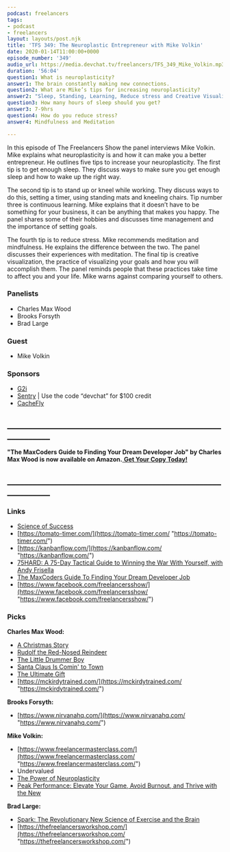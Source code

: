 ```yaml
---
podcast: freelancers
tags:
- podcast
- freelancers
layout: layouts/post.njk
title: 'TFS 349: The Neuroplastic Entrepreneur with Mike Volkin'
date: 2020-01-14T11:00:00+0000
episode_number: '349'
audio_url: https://media.devchat.tv/freelancers/TFS_349_Mike_Volkin.mp3
duration: '56:04'
question1: What is neuroplasticity?
answer1: The brain constantly making new connections.
question2: What are Mike’s tips for increasing neuroplasticity?
answer2: "Sleep, Standing, Learning, Reduce stress and Creative Visualization. \n"
question3: How many hours of sleep should you get?
answer3: 7-9hrs
question4: How do you reduce stress?
answer4: Mindfulness and Meditation

---
```

In this episode of The Freelancers Show the panel interviews Mike Volkin. Mike explains what neuroplasticity is and how it can make you a better entrepreneur. He outlines five tips to increase your neuroplasticity. The first tip is to get enough sleep. They discuss ways to make sure you get enough sleep and how to wake up the right way.

The second tip is to stand up or kneel while working. They discuss ways to do this, setting a timer, using standing mats and kneeling chairs. Tip number three is continuous learning. Mike explains that it doesn’t have to be something for your business, it can be anything that makes you happy. The panel shares some of their hobbies and discusses time management and the importance of setting goals.

The fourth tip is to reduce stress. Mike recommends meditation and mindfulness. He explains the difference between the two. The panel discusses their experiences with meditation. The final tip is creative visualization, the practice of visualizing your goals and how you will accomplish them. The panel reminds people that these practices take time to affect you and your life. Mike warns against comparing yourself to others.

### **Panelists**

* Charles Max Wood
* Brooks Forsyth
* Brad Large

### **Guest**

* Mike Volkin

### **Sponsors**

* [G2i](https://www.g2i.co/?utm_source=React_Native_Radio&utm_medium=Podcast)
* [Sentry](http://sentry.io/) | Use the code “devchat” for $100 credit
* [CacheFly](https://www.cachefly.com/)

## **____________________________________________________________**

**"The MaxCoders Guide to Finding Your Dream Developer Job" by Charles Max Wood is now available on Amazon.**[ **Get Your Copy Today!**](https://www.amazon.com/gp/product/B081MBL5C9/ref=as_li_ss_tl?ie=UTF8&linkCode=sl1&tag=devchattv-20&linkId=9d61363241636e2546ef46abba198746&language=en_US)

## **____________________________________________________________**

### **Links**

* [Science of Success](https://www.amazon.com/Peak-Performance-Elevate-Burnout-Science/dp/162336793X/ref=sr_1_2?gclid=CjwKCAiA6vXwBRBKEiwAYE7iSxWAiBYOe3Ao-xjwTivwFM6XrDTnPSpdyUkxskcX4DRlA0M5QwmCxRoC35kQAvD_BwE&hvadid=241915848424&hvdev=c&hvlocphy=9029751&hvnetw=g&hvpos=1t1&hvqmt=e&hvrand=16794285398586376009&hvtargid=kwd-1365966220&hydadcr=22561_10346245&keywords=peak+performance+book&qid=1579000349&sr=8-2)
* [https://tomato-timer.com/](https://tomato-timer.com/ "https://tomato-timer.com/")
* [https://kanbanflow.com/](https://kanbanflow.com/ "https://kanbanflow.com/")
* [75HARD: A 75-Day Tactical Guide to Winning the War With Yourself, with Andy Frisella](https://andyfrisella.com/blogs/mfceo-project-podcast/75hard-a-75-day-tactical-guide-to-winning-the-war-with-yourself-with-andy-frisella-mfceo291)
* [The MaxCoders Guide To Finding Your Dream Developer Job](https://amzn.to/2RjdsBs)
* [https://www.facebook.com/freelancersshow/](https://www.facebook.com/freelancersshow/ "https://www.facebook.com/freelancersshow/")

### **Picks**

**Charles Max Wood:**

* [A Christmas Story](https://www.imdb.com/title/tt0085334/)
* [Rudolf the Red-Nosed Reindeer](https://www.imdb.com/title/tt0058536/)
* [The Little Drummer Boy](https://www.imdb.com/title/tt0063230/?ref_=fn_al_tt_1)
* [Santa Claus Is Comin' to Town](https://www.imdb.com/title/tt0066327/?ref_=fn_al_tt_5)
* [The Ultimate Gift](https://www.imdb.com/title/tt0482629/)
* [https://mckirdytrained.com/](https://mckirdytrained.com/ "https://mckirdytrained.com/")

**Brooks Forsyth:**

* [https://www.nirvanahq.com/](https://www.nirvanahq.com/ "https://www.nirvanahq.com/")

**Mike Volkin:**

* [https://www.freelancermasterclass.com/](https://www.freelancermasterclass.com/ "https://www.freelancermasterclass.com/")
* Undervalued
* [The Power of Neuroplasticity](https://www.amazon.com/gp/slredirect/picassoRedirect.html/ref=pa_sp_atf_aps_sr_pg1_1?ie=UTF8&adId=A04707422VDDIU7DMSGTI&url=%2FPower-Neuroplasticity-Dr-Shad-Helmstetter-ebook%2Fdp%2FB00HZS2HM4%2Fref%3Dsr_1_1_sspa%3Fgclid%3DCjwKCAiA6vXwBRBKEiwAYE7iS-eUBxWPjAXaJaAl7ijIolo_II3EAQVoAK_Q7SJ8njbQ1ZOvPlR3iBoCA8IQAvD_BwE%26hvadid%3D241634023328%26hvdev%3Dc%26hvlocphy%3D9029751%26hvnetw%3Dg%26hvpos%3D1t1%26hvqmt%3De%26hvrand%3D2784602488910563126%26hvtargid%3Dkwd-85140429890%26hydadcr%3D22568_10355170%26keywords%3Dthe%2Bpower%2Bof%2Bneuroplasticity%26qid%3D1579002039%26sr%3D8-1-spons%26psc%3D1&qualifier=1579002039&id=7626109939451837&widgetName=sp_atf)
* [Peak Performance: Elevate Your Game, Avoid Burnout, and Thrive with the New](https://www.amazon.com/Peak-Performance-Elevate-Burnout-Science/dp/162336793X/ref=sr_1_2?gclid=CjwKCAiA6vXwBRBKEiwAYE7iSxWAiBYOe3Ao-xjwTivwFM6XrDTnPSpdyUkxskcX4DRlA0M5QwmCxRoC35kQAvD_BwE&hvadid=241915848424&hvdev=c&hvlocphy=9029751&hvnetw=g&hvpos=1t1&hvqmt=e&hvrand=16794285398586376009&hvtargid=kwd-1365966220&hydadcr=22561_10346245&keywords=peak+performance+book&qid=1579000349&sr=8-2)

**Brad Large:**

* [Spark: The Revolutionary New Science of Exercise and the Brain](https://www.amazon.com/Spark-Revolutionary-Science-Exercise-Brain/dp/0316113514/ref=sr_1_1?gclid=CjwKCAiA6vXwBRBKEiwAYE7iS8m52zaWQG9_rLLypMFctiza5uoASq9yzqZkF2ThX7v7cGR-vBF_RxoCdowQAvD_BwE&hvadid=174267690688&hvdev=c&hvlocphy=9029751&hvnetw=g&hvpos=1t1&hvqmt=b&hvrand=6011141226071713385&hvtargid=kwd-6817324901&hydadcr=24656_9648981&keywords=spark+by+john+ratey&qid=1579003255&sr=8-1)
* [https://thefreelancersworkshop.com/](https://thefreelancersworkshop.com/ "https://thefreelancersworkshop.com/")